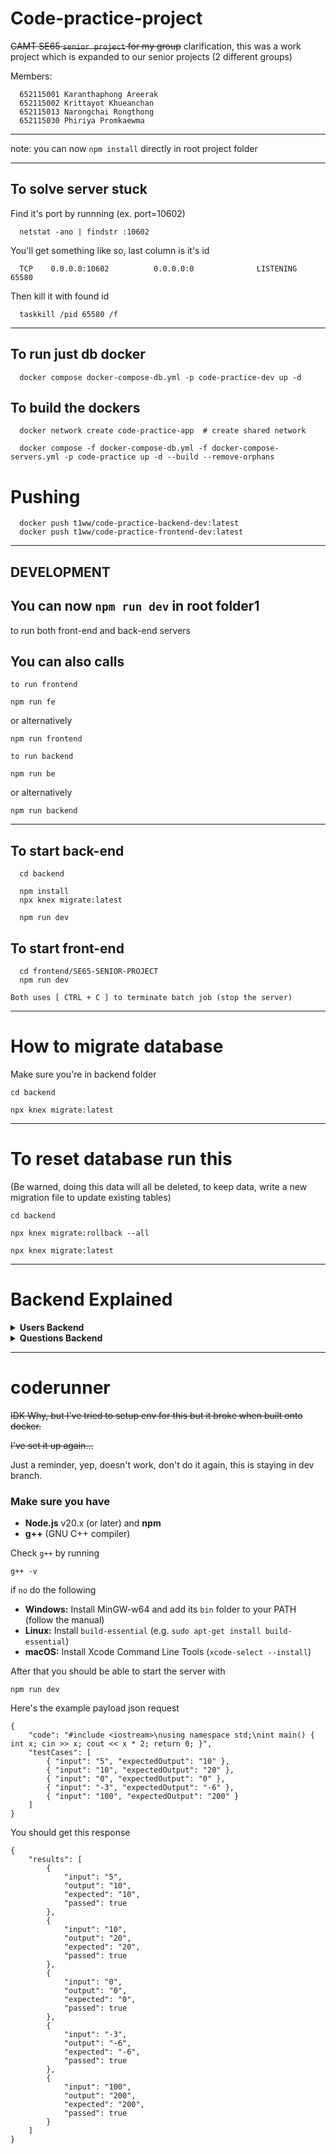 # Code-practice-project
~~CAMT SE65 `senior project` for my group~~
clarification, this was a work project which is expanded to our senior projects (2 different groups)

Members:

      652115001 Karanthaphong Areerak​
      652115002 Krittayot Khueanchan​
      652115013 Narongchai Rongthong​
      652115030 Phiriya Promkaewma

---
note: you can now `npm install` directly in root project folder

---








## To solve server stuck

Find it's port by runnning (ex. port=10602)

      netstat -ano | findstr :10602

You'll get something like so, last column is it's id

      TCP    0.0.0.0:10602          0.0.0.0:0              LISTENING       65580

Then kill it with found id

      taskkill /pid 65580 /f

---




## To run just db docker

      docker compose docker-compose-db.yml -p code-practice-dev up -d


## To build the dockers

      docker network create code-practice-app  # create shared network

      docker compose -f docker-compose-db.yml -f docker-compose-servers.yml -p code-practice up -d --build --remove-orphans

# Pushing

      docker push t1ww/code-practice-backend-dev:latest
      docker push t1ww/code-practice-frontend-dev:latest
---









## DEVELOPMENT

## You can now `npm run dev` in root folder1
to run both front-end and back-end servers

## You can also calls
`to run frontend`

    npm run fe 

or alternatively

    npm run frontend 

`to run backend`

    npm run be 

or alternatively

    npm run backend 

---

## To start back-end

      cd backend

      npm install
      npx knex migrate:latest

      npm run dev

## To start front-end

      cd frontend/SE65-SENIOR-PROJECT
      npm run dev

`Both uses [ CTRL + C ] to terminate batch job (stop the server)`

---







# How to migrate database
Make sure you're in backend folder

`cd backend`

`npx knex migrate:latest`

---

# To reset database run this
(Be warned, doing this data will all be deleted, to keep data, write a new migration file to update existing tables)

`cd backend`

`npx knex migrate:rollback --all`

`npx knex migrate:latest`

---







# Backend Explained

<details>
  <summary><strong>Users Backend</strong></summary>

### GET `/`
- **Description:** Retrieves all users (for testing purposes).
- **Response:** JSON array of user objects.

---

### GET `/profile`
- **Description:** Retrieves the profile data for the authenticated user.
- **Headers:**
  - `Authorization: Bearer <token>` – The JWT token received from the login.
- **Response:** A JSON object with profile data for the user.

---

### POST `/register`
- **Description:** Creates a new user in the system.
- **Required JSON fields:**
  - **name** (string) – The user’s full name.
  - **email** (string) – The user’s email address (must be unique).
  - **password** (string) – The user’s password (will be hashed before storing).
  - **role** (string, optional) – The role for the user, either `"student"` or `"professor"`.
    - *If omitted, it defaults to `"student"`.*
- **Response:** The created user object with an `id` and other user details.

---

### POST `/login`
- **Description:** Authenticates a user and returns a JWT token.
- **Required JSON fields:**
  - **email** (string) – The user’s email address.
  - **password** (string) – The user’s password.
- **Response:** A JSON object containing:
  - `message` – A success message.
  - `token` – The JWT token for authenticated requests.
  - User details (e.g., `userId`, `name`, `email`, `role`).

</details>

<details>
  <summary><strong>Questions Backend</strong></summary>

### GET `/`
- **Description:** Retrieves all questions in the system.
- **Response:** A JSON array of question objects.

---

### GET `/:id`
- **Description:** Retrieves a specific question by its ID.
- **URL Parameters:**
  - **id** (number) – The ID of the question.
- **Response:** A JSON object representing the question.

---

### POST `/`
- **Description:** Creates a new question in the system.
- **Required JSON fields:**
  - **questionName** (string) – The title of the question.
  - **questionDescription** (string) – A detailed description of the problem.
  - **hint** (string) – A hint to help solve the problem (can be an empty string if not provided).
  - **startingCode** (string) – Starter code provided to the user.
  - **correctAnswerCode** (string) – The correct solution code.
  - **testCases** (array of objects) – Each object should include:
    - **input** (string) – The test case input.
    - **output** (string) – The expected output.
  - **estimatedRuntime** (string) – An estimated runtime (e.g., `"0.002"`).
  - **timeComplexity** (string) – The time complexity (e.g., `"O(1)"`).
- **Response:** The created question object, including its generated `id` and all provided fields.

---

### PUT `/:id`
- **Description:** Updates an existing question.
- **URL Parameters:**
  - **id** (number) – The ID of the question to update.
- **Request JSON Fields:** Any fields that need updating.
- **Response:** The updated question object.

---

### DELETE `/:id`
- **Description:** Deletes a question from the system.
- **URL Parameters:**
  - **id** (number) – The ID of the question to delete.
- **Response:** A success message or status confirming deletion.

</details>

---







# coderunner

~~IDK Why, but I've tried to setup env for this but it broke when built onto docker.~~

~~I've set it up again...~~

Just a reminder, yep, doesn't work, don't do it again, this is staying in dev branch.

### Make sure you have
- **Node.js** v20.x (or later) and **npm**
- **g++** (GNU C++ compiler)

Check `g++` by running

    g++ -v

if `no` do the following

  - **Windows:** Install MinGW-w64 and add its `bin` folder to your PATH (follow the manual)
  - **Linux:** Install `build-essential` (e.g. `sudo apt-get install build-essential`)
  - **macOS:** Install Xcode Command Line Tools (`xcode-select --install`)

After that you should be able to start the server with

    npm run dev

Here's the example payload json request

    {
        "code": "#include <iostream>\nusing namespace std;\nint main() { int x; cin >> x; cout << x * 2; return 0; }",
        "testCases": [
            { "input": "5", "expectedOutput": "10" },
            { "input": "10", "expectedOutput": "20" },
            { "input": "0", "expectedOutput": "0" },
            { "input": "-3", "expectedOutput": "-6" },
            { "input": "100", "expectedOutput": "200" }
        ]
    }

You should get this response

    {
        "results": [
            {
                "input": "5",
                "output": "10",
                "expected": "10",
                "passed": true
            },
            {
                "input": "10",
                "output": "20",
                "expected": "20",
                "passed": true
            },
            {
                "input": "0",
                "output": "0",
                "expected": "0",
                "passed": true
            },
            {
                "input": "-3",
                "output": "-6",
                "expected": "-6",
                "passed": true
            },
            {
                "input": "100",
                "output": "200",
                "expected": "200",
                "passed": true
            }
        ]
    }